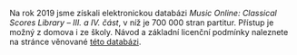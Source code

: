 
Na rok 2019 jsme získali elektronickou databázi *Music Online: Classical Scores Library – III. a IV. část*, v níž je 700 000 stran partitur. Přístup je možný z domova i ze školy. Návod a základní licenční podmínky naleznete na stránce věnované [této databázi](music_online.html).

